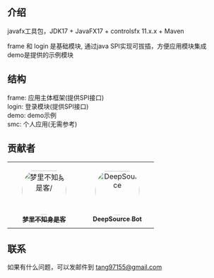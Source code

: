 ## 介绍

javafx工具包，JDK17 + JavaFX17 + controlsfx 11.x.x + Maven

frame 和 login 是基础模块, 通过java SPI实现可拔插，方便应用模块集成  
demo是提供的示例模块

## 结构

frame: 应用主体框架(提供SPI接口)  
login: 登录模块(提供SPI接口)  
demo: demo示例  
smc: 个人应用(无需参考)

## 贡献者

<table>
<tr>
    <td align="center" style="word-wrap: break-word; width: 150.0; height: 150.0">
        <a href=https://github.com/unknowIfGuestInDream>
            <img src=https://avatars.githubusercontent.com/u/57802425?v=4 width="100;"  style="border-radius:50%;align-items:center;justify-content:center;overflow:hidden;padding-top:10px" alt=梦里不知身是客/>
            <br />
            <sub style="font-size:14px"><b>梦里不知身是客</b></sub>
        </a>
    </td>
    <td align="center" style="word-wrap: break-word; width: 150.0; height: 150.0">
        <a href=https://github.com/deepsourcebot>
            <img src=https://avatars.githubusercontent.com/u/60907429?v=4 width="100;"  style="border-radius:50%;align-items:center;justify-content:center;overflow:hidden;padding-top:10px" alt=DeepSource Bot/>
            <br />
            <sub style="font-size:14px"><b>DeepSource Bot</b></sub>
        </a>
    </td>
</tr>
</table>

## 联系

如果有什么问题，可以发邮件到 tang97155@gmail.com
